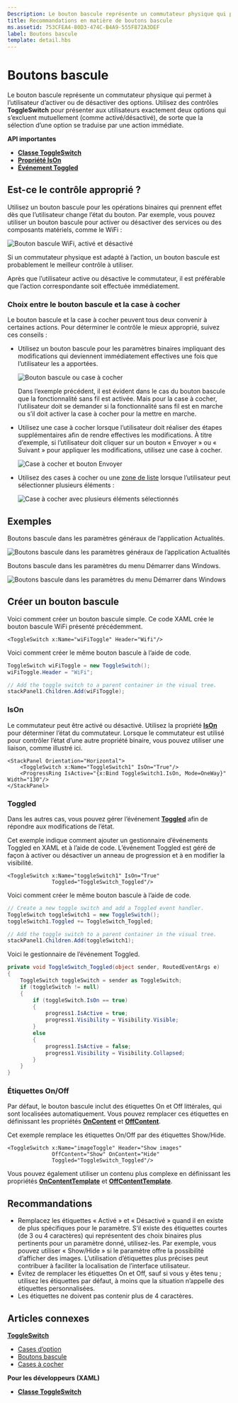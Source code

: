 ```yaml
---
Description: Le bouton bascule représente un commutateur physique qui permet à l’utilisateur d’activer ou de désactiver des options.
title: Recommandations en matière de boutons bascule
ms.assetid: 753CFEA4-80D3-474C-B4A9-555F872A3DEF
label: Boutons bascule
template: detail.hbs
---
```

# Boutons bascule

Le bouton bascule représente un commutateur physique qui permet à l’utilisateur d’activer ou de désactiver des options. Utilisez des contrôles **ToggleSwitch** pour présenter aux utilisateurs exactement deux options qui s’excluent mutuellement (comme activé/désactivé), de sorte que la sélection d’une option se traduise par une action immédiate.

<span class="sidebar_heading" style="font-weight: bold;">API importantes</span>

-   [**Classe ToggleSwitch**](https://msdn.microsoft.com/library/windows/apps/windows.ui.xaml.controls.toggleswitch.aspx)
-   [**Propriété IsOn**](https://msdn.microsoft.com/library/windows/apps/windows.ui.xaml.controls.toggleswitch.ison.aspx)
-   [**Événement Toggled**](https://msdn.microsoft.com/library/windows/apps/windows.ui.xaml.controls.toggleswitch.toggled.aspx)

## Est-ce le contrôle approprié ?

Utilisez un bouton bascule pour les opérations binaires qui prennent effet dès que l’utilisateur change l’état du bouton. Par exemple, vous pouvez utiliser un bouton bascule pour activer ou désactiver des services ou des composants matériels, comme le WiFi :

![Bouton bascule WiFi, activé et désactivé](images/toggleswitches01.png)

Si un commutateur physique est adapté à l’action, un bouton bascule est probablement le meilleur contrôle à utiliser.

Après que l’utilisateur active ou désactive le commutateur, il est préférable que l’action correspondante soit effectuée immédiatement.

### Choix entre le bouton bascule et la case à cocher

Le bouton bascule et la case à cocher peuvent tous deux convenir à certaines actions. Pour déterminer le contrôle le mieux approprié, suivez ces conseils :

-   Utilisez un bouton bascule pour les paramètres binaires impliquant des modifications qui deviennent immédiatement effectives une fois que l’utilisateur les a apportées.

    ![Bouton bascule ou case à cocher](images/toggleswitches02.png)

    Dans l’exemple précédent, il est évident dans le cas du bouton bascule que la fonctionnalité sans fil est activée. Mais pour la case à cocher, l’utilisateur doit se demander si la fonctionnalité sans fil est en marche ou s’il doit activer la case à cocher pour la mettre en marche.

-   Utilisez une case à cocher lorsque l’utilisateur doit réaliser des étapes supplémentaires afin de rendre effectives les modifications. À titre d’exemple, si l’utilisateur doit cliquer sur un bouton « Envoyer » ou « Suivant » pour appliquer les modifications, utilisez une case à cocher.

    ![Case à cocher et bouton Envoyer](images/submitcheckbox.png)

-   Utilisez des cases à cocher ou une [zone de liste](lists.md) lorsque l’utilisateur peut sélectionner plusieurs éléments :

    ![Case à cocher avec plusieurs éléments sélectionnés](images/guidelines_and_checklist_for_toggle_switches_checkbox_multi_select.png)

## Exemples

Boutons bascule dans les paramètres généraux de l’application Actualités.

![Boutons bascule dans les paramètres généraux de l’application Actualités](images/control-examples/toggle-switch-news.png)

Boutons bascule dans les paramètres du menu Démarrer dans Windows.

![Boutons bascule dans les paramètres du menu Démarrer dans Windows](images/control-examples/toggle-switch-start-settings.png)

## Créer un bouton bascule

Voici comment créer un bouton bascule simple. Ce code XAML crée le bouton bascule WiFi présenté précédemment.

```xaml
<ToggleSwitch x:Name="wiFiToggle" Header="Wifi"/>
```
Voici comment créer le même bouton bascule à l’aide de code.

```csharp
ToggleSwitch wiFiToggle = new ToggleSwitch();
wiFiToggle.Header = "WiFi";

// Add the toggle switch to a parent container in the visual tree.
stackPanel1.Children.Add(wiFiToggle);
```

### IsOn

Le commutateur peut être activé ou désactivé. Utilisez la propriété [**IsOn**](https://msdn.microsoft.com/library/windows/apps/windows.ui.xaml.controls.toggleswitch.ison.aspx) pour déterminer l’état du commutateur. Lorsque le commutateur est utilisé pour contrôler l’état d’une autre propriété binaire, vous pouvez utiliser une liaison, comme illustré ici.

```
<StackPanel Orientation="Horizontal">
    <ToggleSwitch x:Name="ToggleSwitch1" IsOn="True"/>
    <ProgressRing IsActive="{x:Bind ToggleSwitch1.IsOn, Mode=OneWay}" Width="130"/>
</StackPanel>
```

### Toggled

Dans les autres cas, vous pouvez gérer l’événement [**Toggled**](https://msdn.microsoft.com/library/windows/apps/windows.ui.xaml.controls.toggleswitch.toggled.aspx) afin de répondre aux modifications de l’état.

Cet exemple indique comment ajouter un gestionnaire d’événements Toggled en XAML et à l’aide de code. L’événement Toggled est géré de façon à activer ou désactiver un anneau de progression et à en modifier la visibilité.

```xaml
<ToggleSwitch x:Name="toggleSwitch1" IsOn="True" 
              Toggled="ToggleSwitch_Toggled"/>
```

Voici comment créer le même bouton bascule à l’aide de code.

```csharp
// Create a new toggle switch and add a Toggled event handler.
ToggleSwitch toggleSwitch1 = new ToggleSwitch();
toggleSwitch1.Toggled += ToggleSwitch_Toggled;

// Add the toggle switch to a parent container in the visual tree.
stackPanel1.Children.Add(toggleSwitch1);
```

Voici le gestionnaire de l’événement Toggled.

```csharp
private void ToggleSwitch_Toggled(object sender, RoutedEventArgs e)
{
    ToggleSwitch toggleSwitch = sender as ToggleSwitch;
    if (toggleSwitch != null)
    {
        if (toggleSwitch.IsOn == true)
        {
            progress1.IsActive = true;
            progress1.Visibility = Visibility.Visible;
        }
        else
        {
            progress1.IsActive = false;
            progress1.Visibility = Visibility.Collapsed;
        }
    }
}
```

### Étiquettes On/Off

Par défaut, le bouton bascule inclut des étiquettes On et Off littérales, qui sont localisées automatiquement. Vous pouvez remplacer ces étiquettes en définissant les propriétés [**OnContent**](https://msdn.microsoft.com/library/windows/apps/windows.ui.xaml.controls.toggleswitch.oncontent.aspx) et [**OffContent**](https://msdn.microsoft.com/library/windows/apps/windows.ui.xaml.controls.toggleswitch.offcontent.aspx).

Cet exemple remplace les étiquettes On/Off par des étiquettes Show/Hide.  

```xaml
<ToggleSwitch x:Name="imageToggle" Header="Show images"
              OffContent="Show" OnContent="Hide" 
              Toggled="ToggleSwitch_Toggled"/>
```

Vous pouvez également utiliser un contenu plus complexe en définissant les propriétés [**OnContentTemplate**](https://msdn.microsoft.com/library/windows/apps/windows.ui.xaml.controls.toggleswitch.oncontenttemplate.aspx) et [**OffContentTemplate**](https://msdn.microsoft.com/library/windows/apps/windows.ui.xaml.controls.toggleswitch.offcontenttemplate.aspx).

## Recommandations

-   Remplacez les étiquettes « Activé » et « Désactivé » quand il en existe de plus spécifiques pour le paramètre. S’il existe des étiquettes courtes (de 3 ou 4 caractères) qui représentent des choix binaires plus pertinents pour un paramètre donné, utilisez-les. Par exemple, vous pouvez utiliser « Show/Hide » si le paramètre offre la possibilité d’afficher des images. L’utilisation d’étiquettes plus précises peut contribuer à faciliter la localisation de l’interface utilisateur.
-   Évitez de remplacer les étiquettes On et Off, sauf si vous y êtes tenu ; utilisez les étiquettes par défaut, à moins que la situation n’appelle des étiquettes personnalisées.
-   Les étiquettes ne doivent pas contenir plus de 4 caractères.

## Articles connexes

[**ToggleSwitch**](https://msdn.microsoft.com/library/windows/apps/hh701411)
- [Cases d’option](radio-button.md)
- [Boutons bascule](toggles.md)
- [Cases à cocher](checkbox.md)

**Pour les développeurs (XAML)**
- [**Classe ToggleSwitch**](https://msdn.microsoft.com/library/windows/apps/br209712)


<!--HONumber=Mar16_HO1-->


